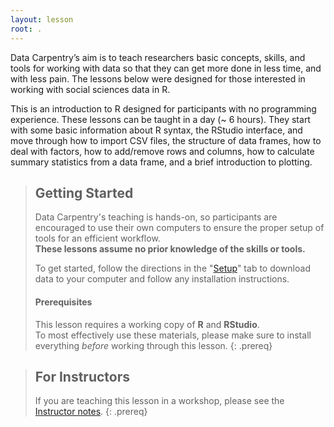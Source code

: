 ```yaml
---
layout: lesson
root: .
---
```


Data Carpentry’s aim is to teach researchers basic concepts, skills, 
and tools for working with data so that they can get more done in 
less time, and with less pain. The lessons below were designed for 
those interested in working with social sciences data in R.

This is an introduction to R designed for participants with no 
programming experience. These lessons can be taught in a day (~ 6 
hours). They start with some basic information about R syntax, the 
RStudio interface, and move through how to import CSV files, the 
structure of data frames, how to deal with factors, how to add/remove
rows and columns, how to calculate summary statistics from a data 
frame, and a brief introduction to plotting.

> ## Getting Started
>
> Data Carpentry's teaching is hands-on, so participants are encouraged to use
> their own computers to ensure the proper setup of tools for an efficient
> workflow. <br>**These lessons assume no prior knowledge of the skills or tools.**
>
> To get started, follow the directions in the "[Setup](setup/)" tab to
> download data to your computer and follow any installation instructions.
>
> #### Prerequisites
>
> This lesson requires a working copy of **R** and **RStudio**.
> <br>To most effectively use these materials, please make sure to install
> everything *before* working through this lesson.
{: .prereq}

> ## For Instructors
> If you are teaching this lesson in a workshop, please see the
> [Instructor notes](guide/).
{: .prereq}

